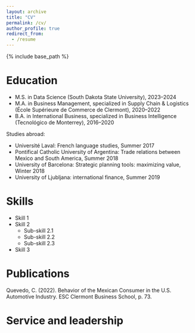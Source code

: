 ```yaml
---
layout: archive
title: "CV"
permalink: /cv/
author_profile: true
redirect_from:
  - /resume
---
```


{% include base_path %}

Education
======
* M.S. in Data Science (South Dakota State University), 2023–2024
* M.A. in Business Management, specialized in Supply Chain & Logistics (École Supérieure de Commerce de Clermont), 2020–2022
* B.A. in International Business, specialized in Business Intelligence (Tecnológico de Monterrey), 2016–2020

Studies abroad:

* Université Laval: French language studies, Summer 2017
* Pontifical Catholic University of Argentina: Trade relations between Mexico and South America, Summer 2018
* University of Barcelona: Strategic planning tools: maximizing value, Winter 2018
* University of Ljubljana: international finance, Summer 2019

  
Skills
======
* Skill 1
* Skill 2
  * Sub-skill 2.1
  * Sub-skill 2.2
  * Sub-skill 2.3
* Skill 3

Publications
======
 Quevedo, C. (2022). Behavior of the Mexican Consumer in the U.S. Automotive Industry. ESC Clermont Business School, p. 73.
  
Service and leadership
======

